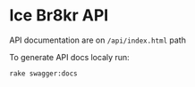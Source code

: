 # Ice Br8kr API

API documentation are on `/api/index.html` path

To generate API docs localy run:

`rake swagger:docs`
